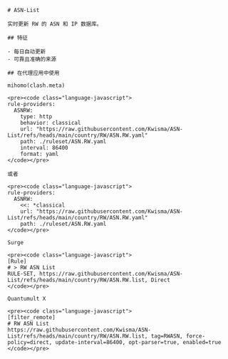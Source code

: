 
    # ASN-List
    
    实时更新 RW 的 ASN 和 IP 数据库。
    
    ## 特征
    
    - 每日自动更新
    - 可靠且准确的来源
    
    ## 在代理应用中使用
    
    mihomo(clash.meta)
   
    <pre><code class="language-javascript">
    rule-providers:
      ASNRW:
        type: http
        behavior: classical
        url: "https://raw.githubusercontent.com/Kwisma/ASN-List/refs/heads/main/country/RW/ASN.RW.yaml"
        path: ./ruleset/ASN.RW.yaml
        interval: 86400
        format: yaml
    </code></pre>

    或者

    <pre><code class="language-javascript">
    rule-providers:
      ASNRW:
        <<: *classical
        url: "https://raw.githubusercontent.com/Kwisma/ASN-List/refs/heads/main/country/RW/ASN.RW.yaml"
        path: ./ruleset/ASN.RW.yaml
    </code></pre>
    
    Surge
    
    <pre><code class="language-javascript">
    [Rule]
    # > RW ASN List
    RULE-SET, https://raw.githubusercontent.com/Kwisma/ASN-List/refs/heads/main/country/RW/ASN.RW.list, Direct
    </code></pre>
    
    Quantumult X
    
    <pre><code class="language-javascript">
    [filter_remote]
    # RW ASN List
    https://raw.githubusercontent.com/Kwisma/ASN-List/refs/heads/main/country/RW/ASN.RW.list, tag=RWASN, force-policy=direct, update-interval=86400, opt-parser=true, enabled=true
    </code></pre>
    